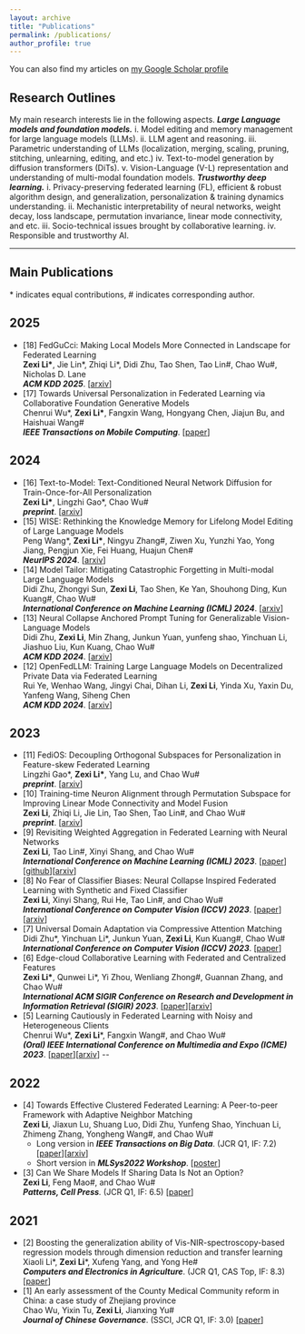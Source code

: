 ```yaml
---
layout: archive
title: "Publications"
permalink: /publications/
author_profile: true
---
```


You can also find my articles on [my Google Scholar profile](https://scholar.google.com/citations?hl=zh-CN&user=6lMg5eoAAAAJ)

## Research Outlines
My main research interests lie in the following aspects. __*Large Language models and foundation models.*__ i. Model editing and
memory management for large language models (LLMs). ii. LLM agent and reasoning. iii. Parametric understanding of LLMs (localization, merging, scaling, pruning, stitching, unlearning,
editing, and etc.) iv. Text-to-model generation by diffusion transformers (DiTs). v. Vision-Language
(V-L) representation and understanding of multi-modal foundation models.
__*Trustworthy deep learning.*__ i. Privacy-preserving federated learning (FL), efficient & robust
algorithm design, and generalization, personalization & training dynamics understanding. ii.
Mechanistic interpretability of neural networks, weight decay, loss landscape, permutation
invariance, linear mode connectivity, and etc. iii. Socio-technical issues brought by collaborative
learning. iv. Responsible and trustworthy AI.

<!--* **Optimization, Generalization, and Personalization of Deep Learning under Collaboration**
  * Federated deep Learning.
    * *Generalization and optimization*: improving generalization and gaining insights in training dynamics \[9, 15\].
    * *Personalization*: general personalization \[8\], personalization under clustered heterogeneity \[4\], personalization under feature skew \[11\].
    * *Robustness*: joint problem of noisy labels and non-IID data \[5\].
    * *Federated large language model* \[12, 15\].
  * Edge-cloud collaborative & domain-transferred machine learning.
    *  *Edge-cloud collaboration in recommender systems* \[6\].
    *  *Transfer learning of regression models* \[2\].
    *  *Domain adaptation* \[7\].
  * Train-once-for-all personalization \[17\].
  * Socio-technical issues brought by big data and machine learning.
    *  *Data collaboration and open science* \[3\].
    *  *Big data driven medical reform studies* \[1\].

* **Model Manipulation for Foundation Models**
  * *Model fusion* and *linear mode connectivity* \[10\].
  * *Model editing* of large language models \[16\].
  * *Model generation*: text-to-model generative diffusion transformer \[17\].
  * *Model tailor*: mitigating catastrophic forgetting in multi-modal large language models \[14\].
  * *Neural-collapse-inspired representation learning*: i) federated learning \[8\]; ii) prompt tuning for CLIP \[13\].-->
    
--------
## Main Publications
\* indicates equal contributions, \# indicates corresponding author.

## 2025
- \[18\] FedGuCci: Making Local Models More Connected in Landscape for Federated Learning  
  **Zexi Li\***, Jie Lin\*, Zhiqi Li\*, Didi Zhu, Tao Shen, Tao Lin\#, Chao Wu\#, Nicholas D. Lane  
  _**ACM KDD 2025**_. \[[arxiv](https://arxiv.org/pdf/2402.18949.pdf)\]
- \[17\] Towards Universal Personalization in Federated Learning via Collaborative Foundation Generative Models  
  Chenrui Wu\*, **Zexi Li\***, Fangxin Wang, Hongyang Chen, Jiajun Bu, and Haishuai Wang\#  
  _**IEEE Transactions on Mobile Computing**_. \[[paper](https://ieeexplore.ieee.org/abstract/document/10978084/)\]

## 2024
- \[16\] Text-to-Model: Text-Conditioned Neural Network Diffusion for Train-Once-for-All Personalization  
   **Zexi Li\***, Lingzhi Gao\*, Chao Wu\#  
  _**preprint**_. \[[arxiv](https://arxiv.org/pdf/2405.14132)\]
- \[15\] WISE: Rethinking the Knowledge Memory for Lifelong Model Editing of Large Language Models  
   Peng Wang\*, **Zexi Li\***, Ningyu Zhang\#, Ziwen Xu, Yunzhi Yao, Yong Jiang, Pengjun Xie, Fei Huang, Huajun Chen\#  
  _**NeurIPS 2024**_. \[[arxiv](https://arxiv.org/pdf/2405.14768)\]
- \[14\] Model Tailor: Mitigating Catastrophic Forgetting in Multi-modal Large Language Models  
  Didi Zhu, Zhongyi Sun, **Zexi Li**, Tao Shen, Ke Yan, Shouhong Ding, Kun Kuang\#, Chao Wu\#  
  _**International Conference on Machine Learning (ICML) 2024**_. \[[arxiv](https://arxiv.org/pdf/2402.12048.pdf)\]
- \[13\] Neural Collapse Anchored Prompt Tuning for Generalizable Vision-Language Models  
  Didi Zhu, **Zexi Li**, Min Zhang, Junkun Yuan, yunfeng shao, Yinchuan Li, Jiashuo Liu, Kun Kuang, Chao Wu\#  
  _**ACM KDD 2024**_. \[[arxiv](https://arxiv.org/pdf/2306.15955.pdf)\]
- \[12\] OpenFedLLM: Training Large Language Models on Decentralized Private Data via Federated Learning   
  Rui Ye, Wenhao Wang, Jingyi Chai, Dihan Li, **Zexi Li**, Yinda Xu, Yaxin Du, Yanfeng Wang, Siheng Chen  
  _**ACM KDD 2024**_. \[[arxiv](https://arxiv.org/pdf/2402.06954)\]


## 2023
<!--  
- \[13\] Towards Universal Personalization in Federated Learning via Collaborative Foundation Generative Models  
  Chenrui Wu\*, **Zexi Li\***, Fangxin Wang, Hongyang Chen, Jiajun Bu, and Haishuai Wang\*  
  _**preprint**_. 
- \[12\] Unveiling Linear Mode Connectivity of Re-basin from Neuron Distribution Perspective  
  Zhiqi Li\*, **Zexi Li\***, Mian Wu\*, Cheng Wan, and Chao Wu\#  
  _**preprint**_.  -->
- \[11\] FediOS: Decoupling Orthogonal Subspaces for Personalization in Feature-skew Federated Learning  
  Lingzhi Gao\*, **Zexi Li\***, Yang Lu, and Chao Wu\#  
  _**preprint**_. \[[arxiv](https://arxiv.org/pdf/2311.18559.pdf)\]
- \[10\] Training-time Neuron Alignment through Permutation Subspace for Improving Linear Mode Connectivity and Model Fusion  
  **Zexi Li**, Zhiqi Li, Jie Lin, Tao Shen, Tao Lin\#, and Chao Wu\#  
  _**preprint**_. \[[arxiv](https://arxiv.org/abs/2402.01342)\]
- \[9\] Revisiting Weighted Aggregation in Federated Learning with Neural Networks  
  **Zexi Li**, Tao Lin\#, Xinyi Shang, and Chao Wu\#  
  _**International Conference on Machine Learning (ICML) 2023**_. \[[paper](https://proceedings.mlr.press/v202/li23s.html)\]\[[github](https://github.com/ZexiLee/ICML-2023-FedLAW)\]\[[arxiv](https://arxiv.org/abs/2302.10911)\]
- \[8\] No Fear of Classifier Biases: Neural Collapse Inspired Federated Learning with Synthetic and Fixed Classifier  
  **Zexi Li**, Xinyi Shang, Rui He, Tao Lin\#, and Chao Wu\#  
  _**International Conference on Computer Vision (ICCV) 2023**_. \[[paper](https://openaccess.thecvf.com/content/ICCV2023/papers/Li_No_Fear_of_Classifier_Biases_Neural_Collapse_Inspired_Federated_Learning_ICCV_2023_paper.pdf)\]\[[arxiv](https://arxiv.org/abs/2303.10058)\]
- \[7\] Universal Domain Adaptation via Compressive Attention Matching  
  Didi Zhu\*, Yinchuan Li\*, Junkun Yuan, **Zexi Li**, Kun Kuang\#, Chao Wu\#  
  _**International Conference on Computer Vision (ICCV) 2023**_. \[[paper](https://openaccess.thecvf.com/content/ICCV2023/papers/Zhu_Universal_Domain_Adaptation_via_Compressive_Attention_Matching_ICCV_2023_paper.pdf)\]
- \[6\] Edge-cloud Collaborative Learning with Federated and Centralized Features  
  **Zexi Li\***, Qunwei Li\*, Yi Zhou, Wenliang Zhong\#, Guannan Zhang, and Chao Wu\#  
  _**International ACM SIGIR Conference on Research and Development in Information Retrieval (SIGIR) 2023**_. \[[paper](https://dl.acm.org/doi/abs/10.1145/3539618.3591976)\]\[[arxiv](https://arxiv.org/abs/2304.05871)\]
- \[5\] Learning Cautiously in Federated Learning with Noisy and Heterogeneous Clients  
  Chenrui Wu\*, **Zexi Li**\*, Fangxin Wang\#, and Chao Wu\#  
  _**(Oral) IEEE International Conference on Multimedia and Expo (ICME) 2023**_. \[[paper](https://www.computer.org/csdl/proceedings-article/icme/2023/689100a660/1PTNcsYjSRG)\]\[[arxiv](https://arxiv.org/abs/2304.02892)\]
--

  
## 2022
- \[4\] Towards Effective Clustered Federated Learning: A Peer-to-peer Framework with Adaptive Neighbor Matching  
  **Zexi Li**, Jiaxun Lu, Shuang Luo, Didi Zhu, Yunfeng Shao, Yinchuan Li, Zhimeng Zhang, Yongheng Wang\#, and Chao Wu\#   
  - Long version in _**IEEE Transactions on Big Data**_. (JCR Q1, IF: 7.2) \[[paper](https://www.computer.org/csdl/journal/bd/5555/01/09954190/1Inoq0EldXG)\]\[[arxiv](https://arxiv.org/pdf/2203.12285.pdf)\]
  - Short version in _**MLSys2022 Workshop**_. \[[poster](https://crossfl2022.github.io/abstracts/Abstract4.pdf)\]
- \[3\] Can We Share Models If Sharing Data Is Not an Option?  
  **Zexi Li**, Feng Mao\#, and Chao Wu\#  
  _**Patterns, Cell Press**._ (JCR Q1, IF: 6.5) \[[paper](https://www.cell.com/patterns/fulltext/S2666-3899(22)00228-8#%20)\]
  
## 2021
- \[2\] Boosting the generalization ability of Vis-NIR-spectroscopy-based regression models through dimension reduction and transfer learning  
  Xiaoli Li\*, **Zexi Li**\*, Xufeng Yang, and Yong He\#  
  _**Computers and Electronics in Agriculture**_. (JCR Q1, CAS Top, IF: 8.3) \[[paper](https://www.sciencedirect.com/science/article/pii/S0168169921001757)\] 
- \[1\] An early assessment of the County Medical Community reform in China: a case study of Zhejiang province  
  Chao Wu, Yixin Tu, **Zexi Li**, Jianxing Yu\#  
  _**Journal of Chinese Governance**_. (SSCI, JCR Q1, IF: 3.0) \[[paper](https://www.tandfonline.com/doi/abs/10.1080/23812346.2021.1978722)\]
